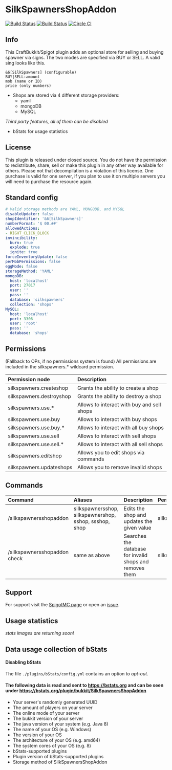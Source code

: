 # SilkSpawnersShopAddon
[![Build Status](https://ci.dustplanet.de/buildStatus/icon?job=SilkSpawnersShopAddon)](https://ci.dustplanet.de/job/SilkSpawnersShopAddon/)
[![Build Status](https://travis-ci.com/timbru31/SilkSpawnersShopAddon.svg?token=xMwFbvUujsG645zQBus3&branch=master)](https://travis-ci.com/timbru31/SilkSpawnersShopAddon)
[![Circle CI](https://img.shields.io/circleci/token/bd31b6c66e67b91f26ea508cc402402e8d53c0a1/project/github/timbru31/SilkSpawnersShopAddon/master.svg)](https://circleci.com/gh/timbru31/SilkSpawnersShopAddon)

## Info
This CraftBukkit/Spigot plugin adds an optional store for selling and buying spawner via signs.
The two modes are specified via BUY or SELL.
A valid sing looks like this.
```
&6[SilkSpawners] (configurable)
BUY|SELL:amount
mob (name or ID)
price (only numbers)
```
* Shops are stored via 4 different storage providers:
  * yaml
  * mongoDB
  * MySQL

*Third party features, all of them can be disabled*
* bStats for usage statistics

## License

This plugin is released under closed source.
You do not have the permission to redistribute, share, sell or make this plugin in any other way available for others.
Please not that decompilation is a violation of this license.
One purchase is valid for one server, if you plan to use it on multiple servers you will need to purchase the resource again.

## Standard config
```yaml
# Valid storage methods are YAML, MONGODB, and MYSQL
disableUpdater: false
shopIdentifier: '&6[SilkSpawners]'
numberFormat: '$ 00.##'
allowedActions:
- RIGHT_CLICK_BLOCK
invincibility:
  burn: true
  explode: true
  ignite: true
forceInventoryUpdate: false
perMobPermissions: false
eggMode: false
storageMethod: 'YAML'
mongoDB:
  host: 'localhost'
  port: 27017
  user: ''
  pass: ''
  database: 'silkspawners'
  collection: 'shops'
MySQL:
  host: 'localhost'
  port: 3306
  user: 'root'
  pass: ''
  database: 'shops'
```

## Permissions
(Fallback to OPs, if no permissions system is found)
All permissions are included in the silkspawners.* wildcard permission.

| Permission node          | Description                                |
|:-------------------------|:-------------------------------------------|
| silkspawners.createshop  | Grants the ability to create a shop        |
| silkspawners.destroyshop | Grants the ability to destroy a shop       |
| silkspawners.use.*       | Allows to interact with buy and sell shops |
| silkspawners.use.buy     | Allows to interact with buy shops          |
| silkspawners.use.buy.*   | Allows to interact with all buy shops      |
| silkspawners.use.sell    | Allows to interact with sell shops         |
| silkspawners.use.sell.*  | Allows to interact with all sell shops     |
| silkspawners.editshop    | Allows you to edit shops via commands      |
| silkspawners.updateshops | Allows you to remove invalid shops         |


## Commands
| Command                                                             | Aliases                                                | Description                                              | Permission node          |
|:--------------------------------------------------------------------|:-------------------------------------------------------|:---------------------------------------------------------|:-------------------------|
| /silkspawnersshopaddon <mode OR mob OR price OR amount> <new value> | silkspawnersshop, silkspawnershop, sshop, ssshop, shop | Edits the shop and updates the given value               | silkspawners.editshop    |
| /silkspawnersshopaddon check                                        | same as above                                          | Searches the database for invalid shops and removes them | silkspawners.updateshops |

## Support
For support visit the [SpigotMC page](https://www.spigotmc.org/resources/12028/) or open an [issue](https://github.com/timbru31/SilkSpawnersShopAddon/issues).

## Usage statistics

_stats images are returning soon!_

## Data usage collection of bStats

#### Disabling bStats
The file `./plugins/bStats/config.yml` contains an option to *opt-out*.

#### The following data is **read and sent** to https://bstats.org and can be seen under https://bstats.org/plugin/bukkit/SilkSpawnersShopAddon
* Your server's randomly generated UUID
* The amount of players on your server
* The online mode of your server
* The bukkit version of your server
* The java version of your system (e.g. Java 8)
* The name of your OS (e.g. Windows)
* The version of your OS
* The architecture of your OS (e.g. amd64)
* The system cores of your OS (e.g. 8)
* bStats-supported plugins
* Plugin version of bStats-supported plugins
* Storage method of SilkSpawnersShopAddon
